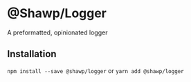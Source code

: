 # @Shawp/Logger

A preformatted, opinionated logger

## Installation

`npm install --save @shawp/logger`
or
`yarn add @shawp/logger`

